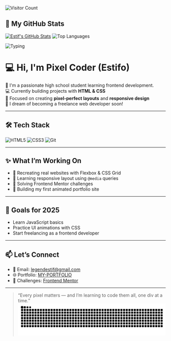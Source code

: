 ![Visitor Count](https://visitor-badge.laobi.icu/badge?page_id=your-username.your-username)

## 🚀 My GitHub Stats

[![Estif's GitHub Stats](https://github-readme-stats.vercel.app/api?username=code-Estif&show_icons=true&theme=tokyonight&count_private=true)](https://github.com/code-Estif)
![Top Languages](https://github-readme-stats.vercel.app/api/top-langs/?username=code-Estif&theme=radical&langs_count=5&card_width=48%)

![Typing](https://readme-typing-svg.herokuapp.com?font=Fira+Code&size=22&pause=1000&color=00F7FF&center=true&vCenter=true&width=49&lines=Hi+I'm+Pixel+Coder+Frontend+Developer;HTML+%26+CSS+Lover;)

# 💻 Hi, I'm Pixel Coder (Estifo)  

🎨 I'm a passionate high school student learning frontend development.  
💻 Currently building projects with **HTML & CSS**  
📱 Focused on creating **pixel-perfect layouts** and **responsive design**  
🚀 I dream of becoming a freelance web developer soon!

---

## 🛠️ Tech Stack

![HTML5](https://img.shields.io/badge/-HTML5-E34F26?style=flat&logo=html5&logoColor=white)
![CSS3](https://img.shields.io/badge/-CSS3-1572B6?style=flat&logo=css3)
![Git](https://img.shields.io/badge/-Git-F05032?style=flat&logo=git&logoColor=white)

---

## ✨ What I’m Working On

- 🔨 Recreating real websites with Flexbox & CSS Grid  
- 📱 Learning responsive layout using `@media` queries  
- 🧪 Solving Frontend Mentor challenges  
- 💼 Building my first animated portfolio site  

---

## 🌱 Goals for 2025

- Learn JavaScript basics  
- Practice UI animations with CSS  
- Start freelancing as a frontend developer  

---

## 📫 Let’s Connect

- 💌 Email: legendestif@gmail.com 
- 🌐 Portfolio: [MY-PORTFOLIO](https://code-estif.github.io/my-portfolio/)
- 🧠 Challenges: [Frontend Mentor](https://www.frontendmentor.io/profile/code-Estif)

---

> “Every pixel matters — and I’m learning to code them all, one div at a time.”
> ![GitHub Snake](https://github.com/code-Estif/code-Estif/blob/output/github-snake.svg)

